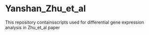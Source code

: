 # Yanshan_Zhu_et_al
This repository containsscripts used for differential gene expression analysis in Zhu_et_al paper
